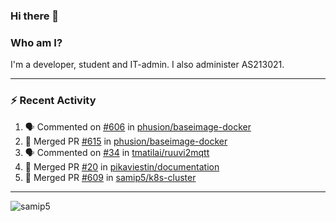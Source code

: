 ### Hi there 👋

### Who am I?
I'm a developer, student and IT-admin. I also administer AS213021.

---
### :zap: Recent Activity
<!--START_SECTION:activity-->
1. 🗣 Commented on [#606](https://github.com/phusion/baseimage-docker/issues/606) in [phusion/baseimage-docker](https://github.com/phusion/baseimage-docker)
2. 🎉 Merged PR [#615](https://github.com/phusion/baseimage-docker/pull/615) in [phusion/baseimage-docker](https://github.com/phusion/baseimage-docker)
3. 🗣 Commented on [#34](https://github.com/tmatilai/ruuvi2mqtt/issues/34) in [tmatilai/ruuvi2mqtt](https://github.com/tmatilai/ruuvi2mqtt)
4. 🎉 Merged PR [#20](https://github.com/pikaviestin/documentation/pull/20) in [pikaviestin/documentation](https://github.com/pikaviestin/documentation)
5. 🎉 Merged PR [#609](https://github.com/samip5/k8s-cluster/pull/609) in [samip5/k8s-cluster](https://github.com/samip5/k8s-cluster)
<!--END_SECTION:activity-->
---

<img align="center" src="https://github-readme-stats.vercel.app/api?username=samip5&show_icons=true" alt="samip5" />
